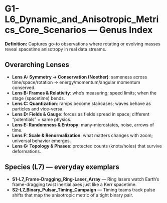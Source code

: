 # G1-L6_Dynamic_and_Anisotropic_Metrics_Core_Scenarios — Genus Index
**Definition:** Captures go-to observations where rotating or evolving masses reveal spacetime anisotropy in real data streams.

## Overarching Lenses

- **Lens A: Symmetry -> Conservation (Noether)**: sameness across time/space/rotation → energy/momentum/angular momentum conserved.
- **Lens B: Frames & Relativity**: who’s measuring; speed limits; when the stage (spacetime) bends.
- **Lens C: Quantization**: ramps become staircases; waves behave as particles and vice-versa.
- **Lens D: Fields & Gauge**: forces as fields spread in space; different “potentials” = same physics.
- **Lens E: Randomness & Entropy**: many-microstates, noise, arrows of time.
- **Lens F: Scale & Renormalization**: what matters changes with zoom; universal behavior emerges.
- **Lens G: Topology & Phases**: protected counts (knots/holes) that survive deformations.

## Species (L7) — everyday exemplars
- **S1-L7_Frame-Dragging_Ring-Laser_Array** — Ring lasers watch Earth’s frame-dragging twist inertial axes just like a Kerr spacetime.
- **S2-L7_Binary_Pulsar_Timing_Campaign** — Timing teams track pulse shifts that map the anisotropic metric of a tight binary pair.
